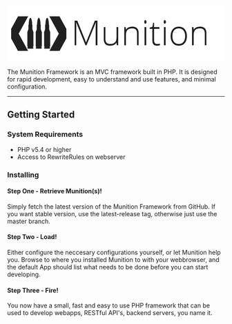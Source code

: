 ![Logo](app/public/img/munition-text-logo.png)

The Munition Framework is an MVC framework built in PHP.
It is designed for rapid development, easy to understand and use features, and minimal configuration.

_____________

## Getting Started

### System Requirements

 * PHP v5.4 or higher
 * Access to RewriteRules on webserver


### Installing

#### Step One - Retrieve Munition(s)!

Simply fetch the latest version of the Munition Framework from GitHub.
If you want stable version, use the latest-release tag, otherwise just use the master branch.


#### Step Two - Load!

Either configure the neccesary configurations yourself, or let Munition help you.
Browse to where you installed Munition to with your webbrowser, and the default App should list what needs to be done before you can start developing.

#### Step Three - Fire!

You now have a small, fast and easy to use PHP framework that can be used to develop webapps, RESTful API's, backend servers, you name it.

